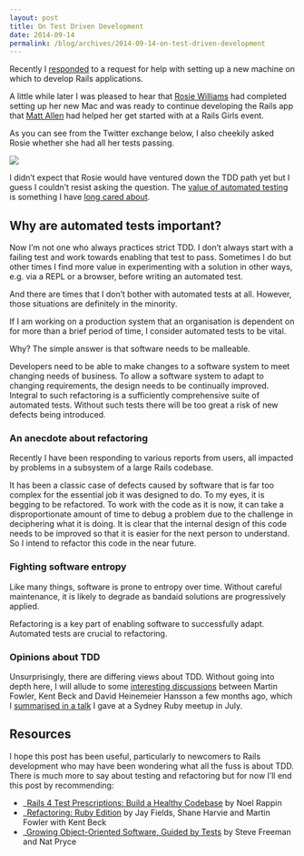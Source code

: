 ```yaml
---
layout: post
title: On Test Driven Development
date: 2014-09-14
permalink: /blog/archives/2014-09-14-on-test-driven-development
---
```


Recently I
[responded](http://keithpitty.com/blog/archives/2014-08-21-which-os-for-rails)
to a request for help with setting up a new machine on which to develop
Rails applications.

A little while later I was pleased to hear that [Rosie
Williams](https://twitter.com/info_aus) had completed setting up her new
Mac and was ready to continue developing the Rails app that [Matt
Allen](https://twitter.com/mattallen) had helped her get started with at
a Rails Girls event.

As you can see from the Twitter exchange below, I also cheekily asked
Rosie whether she had all her tests passing.

![](https://keithpitty.com/rails/active_storage/blobs/proxy/eyJfcmFpbHMiOnsibWVzc2FnZSI6IkJBaHBNQT09IiwiZXhwIjpudWxsLCJwdXIiOiJibG9iX2lkIn19--f9e47aa0d380bde2afad18eed49d988aba29c8f3/tdd_provocation.jpg)

I didn’t expect that Rosie would have ventured down the TDD path yet but
I guess I couldn’t resist asking the question. The [value of automated
testing](http://keithpitty.com/blog/archives/2008-10-14-automated-testing)
is something I have [long cared
about](http://keithpitty.com/blog/archives/2008-12-08-automated-testing-with-ruby).

## Why are automated tests important?

Now I’m not one who always practices strict TDD. I don’t always start
with a failing test and work towards enabling that test to pass.
Sometimes I do but other times I find more value in experimenting with a
solution in other ways, e.g. via a REPL or a browser, before writing an
automated test.

And there are times that I don’t bother with automated tests at all.
However, those situations are definitely in the minority.

If I am working on a production system that an organisation is dependent
on for more than a brief period of time, I consider automated tests to
be vital.

Why? The simple answer is that software needs to be malleable.

Developers need to be able to make changes to a software system to meet
changing needs of business. To allow a software system to adapt to
changing requirements, the design needs to be continually improved.
Integral to such refactoring is a sufficiently comprehensive suite of
automated tests. Without such tests there will be too great a risk of
new defects being introduced.

### An anecdote about refactoring

Recently I have been responding to various reports from users, all
impacted by problems in a subsystem of a large Rails codebase.

It has been a classic case of defects caused by software that is far too
complex for the essential job it was designed to do. To my eyes, it is
begging to be refactored. To work with the code as it is now, it can
take a disproportionate amount of time to debug a problem due to the
challenge in deciphering what it is doing. It is clear that the internal
design of this code needs to be improved so that it is easier for the
next person to understand. So I intend to refactor this code in the near
future.

### Fighting software entropy

Like many things, software is prone to entropy over time. Without
careful maintenance, it is likely to degrade as bandaid solutions are
progressively applied.

Refactoring is a key part of enabling software to successfully adapt.
Automated tests are crucial to refactoring.

### Opinions about TDD

Unsurprisingly, there are differing views about TDD. Without going into
depth here, I will allude to some [interesting
discussions](http://martinfowler.com/articles/is-tdd-dead/) between
Martin Fowler, Kent Beck and David Heinemeier Hansson a few months ago,
which I [summarised in a
talk](http://www.slideshare.net/keithpitty/the-only-way-to-test) I gave
at a Sydney Ruby meetup in July.

## Resources

I hope this post has been useful, particularly to newcomers to Rails
development who may have been wondering what all the fuss is about TDD.
There is much more to say about testing and refactoring but for now I’ll
end this post by recommending:

-   \_[Rails 4 Test Prescriptions: Build a Healthy
    Codebase](https://pragprog.com/book/nrtest2/rails-4-test-prescriptions_)
    by Noel Rappin
-   \_[Refactoring: Ruby
    Edition](http://www.amazon.com/gp/product/0321984137_) by Jay
    Fields, Shane Harvie and Martin Fowler with Kent Beck
-   \_[Growing Object-Oriented Software, Guided by
    Tests](http://www.growing-object-oriented-software.com/_) by Steve
    Freeman and Nat Pryce
